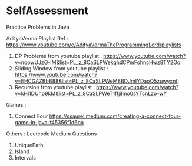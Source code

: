 # SelfAssessment

Practice Problems in Java

AdityaVerma Playlist Ref : https://www.youtube.com/c/AdityaVermaTheProgrammingLord/playlists
1. DP Problems from youtube playlist : https://www.youtube.com/watch?v=nqowUJzG-iM&list=PL_z_8CaSLPWekqhdCPmFohncHwz8TY2Go
2. Sliding Window from youtube playlist : https://www.youtube.com/watch?v=EHCGAZBbB88&list=PL_z_8CaSLPWeM8BDJmIYDaoQ5zuwyxnfj
3. Recursion from youtube playlist : https://www.youtube.com/watch?v=kHi1DUhp9kM&list=PL_z_8CaSLPWeT1ffjiImo0sYTcnLzo-wY

Games : 
1. Connect Four https://ssaurel.medium.com/creating-a-connect-four-game-in-java-f45356f1d6ba

Others : Leetcode Medium Questions
1. UniquePath
2. Island
3. Intervals

